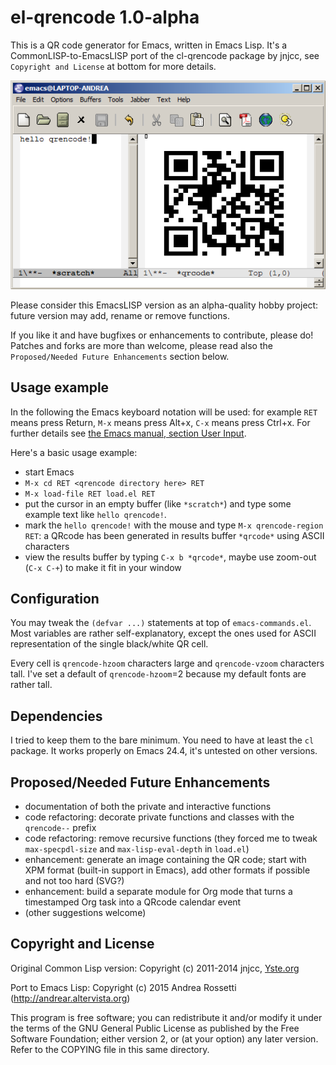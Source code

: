 el-qrencode 1.0-alpha
=====================

This is a QR code generator for Emacs, written in Emacs Lisp. It's a
CommonLISP-to-EmacsLISP port of the cl-qrencode package by jnjcc, see
`Copyright and License` at bottom for more details.

![usage example](https://github.com/thesoftwarebin/el-qrencode/blob/master/README.example.png)

Please consider this EmacsLISP version as an alpha-quality hobby
project: future version may add, rename or remove functions. 

If you like it and have bugfixes or enhancements to contribute, please
do! Patches and forks are more than welcome, please read also the
`Proposed/Needed Future Enhancements` section below.

Usage example
-------------

In the following the Emacs keyboard notation will be used: for example
`RET` means press Return, `M-x` means press Alt+x, `C-x` means press
Ctrl+x. For further details see
[the Emacs manual, section User Input](https://www.gnu.org/software/emacs/manual/html_node/emacs/User-Input.html).

Here's a basic usage example:

- start Emacs
- `M-x cd RET <qrencode directory here> RET`
- `M-x load-file RET load.el RET`
- put the cursor in an empty buffer (like `*scratch*`) and
type some example text like `hello qrencode!`.
- mark the `hello qrencode!` with the mouse and type
  `M-x qrencode-region RET`: a QRcode has been generated
  in results buffer `*qrcode*` using ASCII characters
- view the results buffer by typing `C-x b *qrcode*`,
  maybe use zoom-out (`C-x C-+`) to make it fit in your
  window
  
Configuration
-------------

You may tweak the `(defvar ...)` statements at top of
`emacs-commands.el`.  Most variables are rather self-explanatory,
except the ones used for ASCII representation of the single
black/white QR cell.

Every cell is `qrencode-hzoom` characters large and `qrencode-vzoom`
characters tall. I've set a default of `qrencode-hzoom`=2 because my
default fonts are rather tall.

Dependencies
------------

I tried to keep them to the bare minimum. You need to have at least
the `cl` package. It works properly on Emacs 24.4, it's untested on
other versions.

Proposed/Needed Future Enhancements
-----------------------------------

- documentation of both the private and interactive functions
- code refactoring: decorate private functions and classes with the
  `qrencode--` prefix
- code refactoring: remove recursive functions (they forced me to
  tweak `max-specpdl-size` and `max-lisp-eval-depth` in `load.el`)
- enhancement: generate an image containing the QR code; start with
  XPM format (built-in support in Emacs), add other formats if
  possible and not too hard (SVG?)
- enhancement: build a separate module for Org mode that turns a
  timestamped Org task into a QRcode calendar event
- (other suggestions welcome)

Copyright and License
---------------------

Original Common Lisp version:
Copyright (c) 2011-2014 jnjcc, [Yste.org](http://www.yste.org)

Port to Emacs Lisp:
Copyright (c) 2015 Andrea Rossetti (http://andrear.altervista.org)

This program is free software; you can redistribute it and/or modify
it under the terms of the GNU General Public License as published by
the Free Software Foundation; either version 2, or (at your option)
any later version. Refer to the COPYING file in this same directory.
